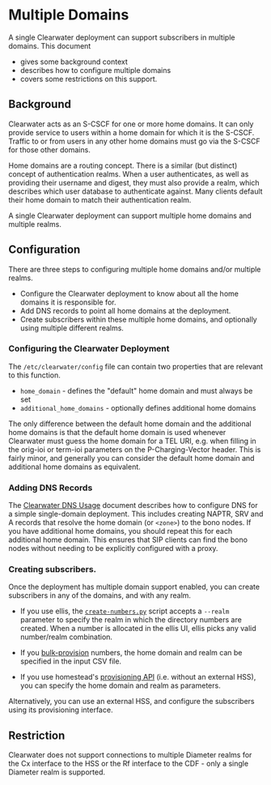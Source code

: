 # Multiple Domains

A single Clearwater deployment can support subscribers in multiple domains.  This document

*   gives some background context
*   describes how to configure multiple domains
*   covers some restrictions on this support.

## Background

Clearwater acts as an S-CSCF for one or more home domains.  It can only provide service to users within a home domain for which it is the S-CSCF.  Traffic to or from users in any other home domains must go via the S-CSCF for those other domains.

Home domains are a routing concept.  There is a similar (but distinct) concept of authentication realms.  When a user authenticates, as well as providing their username and digest, they must also provide a realm, which describes which user database to authenticate against.  Many clients default their home domain to match their authentication realm.

A single Clearwater deployment can support multiple home domains and multiple realms.

## Configuration

There are three steps to configuring multiple home domains and/or multiple realms.

*   Configure the Clearwater deployment to know about all the home domains it is responsible for.
*   Add DNS records to point all home domains at the deployment.
*   Create subscribers within these multiple home domains, and optionally using multiple different realms.

### Configuring the Clearwater Deployment

The `/etc/clearwater/config` file can contain two properties that are relevant to this function.

*   `home_domain` - defines the "default" home domain and must always be set
*   `additional_home_domains` - optionally defines additional home domains

The only difference between the default home domain and the additional home domains is that the default home domain is used whenever Clearwater must guess the home domain for a TEL URI, e.g. when filling in the orig-ioi or term-ioi parameters on the P-Charging-Vector header.  This is fairly minor, and generally you can consider the default home domain and additional home domains as equivalent.

### Adding DNS Records

The [Clearwater DNS Usage](Clearwater-DNS-Usage) document describes how to configure DNS for a simple single-domain deployment.  This includes creating NAPTR, SRV and A records that resolve the home domain (or `<zone>`) to the bono nodes.  If you have additional home domains, you should repeat this for each additional home domain.  This ensures that SIP clients can find the bono nodes without needing to be explicitly configured with a proxy.

### Creating subscribers.

Once the deployment has multiple domain support enabled, you can create subscribers in any of the domains, and with any realm.

*   If you use ellis, the [`create-numbers.py`](https://github.com/Metaswitch/ellis/blob/dev/docs/create-numbers.md) script accepts a `--realm` parameter to specify the realm in which the directory numbers are created.  When a number is allocated in the ellis UI, ellis picks any valid number/realm combination.

*   If you [bulk-provision](https://github.com/Metaswitch/crest/blob/dev/docs/Bulk-Provisioning%20Numbers.md) numbers, the home domain and realm can be specified in the input CSV file.

*   If you use homestead's [provisioning API](https://github.com/Metaswitch/crest/blob/dev/docs/homestead_api.md) (i.e. without an external HSS), you can specify the home domain and realm as parameters.

Alternatively, you can use an external HSS, and configure the subscribers using its provisioning interface. 

## Restriction

Clearwater does not support connections to multiple Diameter realms for the Cx interface to the HSS or the Rf interface to the CDF - only a single Diameter realm is supported.